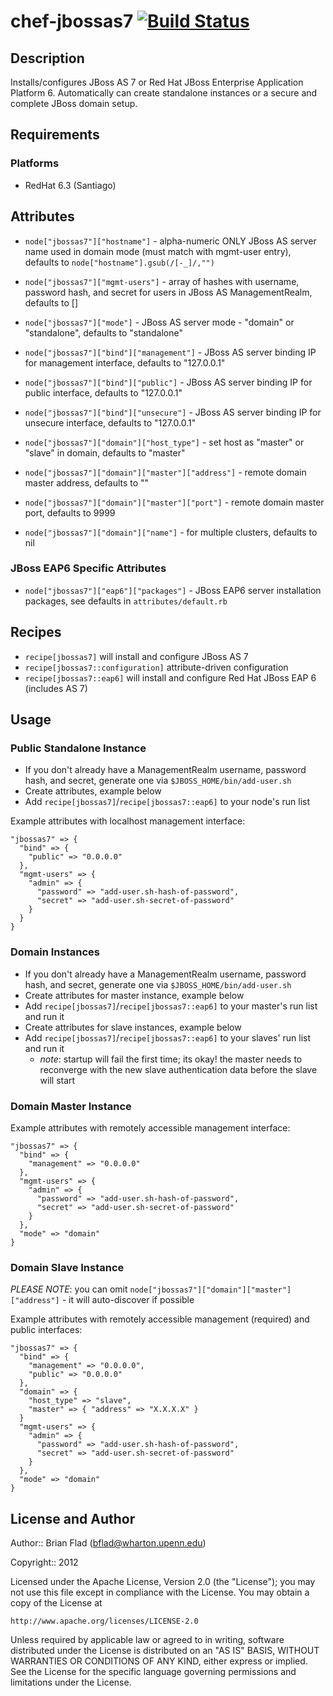 # chef-jbossas7 [![Build Status](https://secure.travis-ci.org/wharton/chef-jbossas7.png?branch=master)](http://travis-ci.org/wharton/chef-jbossas7)

## Description

Installs/configures JBoss AS 7 or Red Hat JBoss Enterprise Application Platform
6. Automatically can create standalone instances or a secure and complete JBoss
domain setup.

## Requirements

### Platforms

* RedHat 6.3 (Santiago)

## Attributes

* `node["jbossas7"]["hostname"]` - alpha-numeric ONLY JBoss AS
  server name used in domain mode (must match with mgmt-user entry), defaults to
  `node["hostname"].gsub(/[-_]/,"")`
* `node["jbossas7"]["mgmt-users"]` - array of hashes with username,
  password hash, and secret for users in JBoss AS ManagementRealm, defaults to
  []
* `node["jbossas7"]["mode"]` - JBoss AS server mode - "domain" or
  "standalone", defaults to "standalone"

* `node["jbossas7"]["bind"]["management"]` - JBoss AS server
  binding IP for management interface, defaults to "127.0.0.1"
* `node["jbossas7"]["bind"]["public"]` - JBoss AS server binding IP
  for public interface, defaults to "127.0.0.1"
* `node["jbossas7"]["bind"]["unsecure"]` - JBoss AS server binding
  IP for unsecure interface, defaults to "127.0.0.1"

* `node["jbossas7"]["domain"]["host_type"]` - set host as "master"
  or "slave" in domain, defaults to "master"
* `node["jbossas7"]["domain"]["master"]["address"]` - remote
  domain master address, defaults to ""
* `node["jbossas7"]["domain"]["master"]["port"]` - remote
  domain master port, defaults to 9999
* `node["jbossas7"]["domain"]["name"]` - for multiple clusters,
  defaults to nil

### JBoss EAP6 Specific Attributes

* `node["jbossas7"]["eap6"]["packages"]` - JBoss EAP6 server installation
  packages, see defaults in `attributes/default.rb`

## Recipes

* `recipe[jbossas7]` will install and configure JBoss AS 7
* `recipe[jbossas7::configuration]` attribute-driven configuration
* `recipe[jbossas7::eap6]` will install and configure Red Hat JBoss EAP 6
  (includes AS 7)

## Usage

### Public Standalone Instance

* If you don't already have a ManagementRealm username, password hash, and
  secret, generate one via `$JBOSS_HOME/bin/add-user.sh`
* Create attributes, example below
* Add `recipe[jbossas7]`/`recipe[jbossas7::eap6]` to your node's run list

Example attributes with localhost management interface:

    "jbossas7" => {
      "bind" => {
        "public" => "0.0.0.0"
      },
      "mgmt-users" => {
        "admin" => {
          "password" => "add-user.sh-hash-of-password",
          "secret" => "add-user.sh-secret-of-password"
        }
      }
    }

### Domain Instances

* If you don't already have a ManagementRealm username, password hash, and
  secret, generate one via `$JBOSS_HOME/bin/add-user.sh`
* Create attributes for master instance, example below
* Add `recipe[jbossas7]`/`recipe[jbossas7::eap6]` to your master's run list and
  run it
* Create attributes for slave instances, example below
* Add `recipe[jbossas7]`/`recipe[jbossas7::eap6]` to your slaves' run list and
  run it
  * _note_: startup will fail the first time; its okay! the master needs to
    reconverge with the new slave authentication data before the slave will
    start

### Domain Master Instance

Example attributes with remotely accessible management interface:

    "jbossas7" => {
      "bind" => {
        "management" => "0.0.0.0"
      },
      "mgmt-users" => {
        "admin" => {
          "password" => "add-user.sh-hash-of-password",
          "secret" => "add-user.sh-secret-of-password"
        }
      },
      "mode" => "domain"
    }

### Domain Slave Instance

_PLEASE NOTE_: you can omit
`node["jbossas7"]["domain"]["master"]["address"]` - it will
auto-discover if possible

Example attributes with remotely accessible management (required) and public
interfaces:

    "jbossas7" => {
      "bind" => {
        "management" => "0.0.0.0",
        "public" => "0.0.0.0"
      },
      "domain" => {
        "host_type" => "slave",
        "master" => { "address" => "X.X.X.X" }
      }
      "mgmt-users" => {
        "admin" => {
          "password" => "add-user.sh-hash-of-password",
          "secret" => "add-user.sh-secret-of-password"
        }
      },
      "mode" => "domain"
    }

## License and Author
      
Author:: Brian Flad (<bflad@wharton.upenn.edu>)

Copyright:: 2012

Licensed under the Apache License, Version 2.0 (the "License");
you may not use this file except in compliance with the License.
You may obtain a copy of the License at

    http://www.apache.org/licenses/LICENSE-2.0

Unless required by applicable law or agreed to in writing, software
distributed under the License is distributed on an "AS IS" BASIS,
WITHOUT WARRANTIES OR CONDITIONS OF ANY KIND, either express or implied.
See the License for the specific language governing permissions and
limitations under the License.

